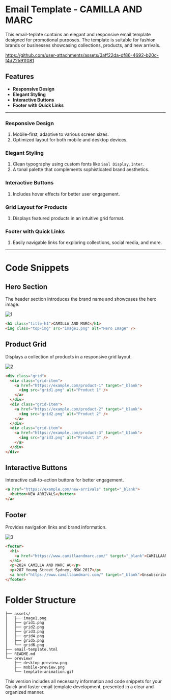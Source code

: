 # Email Template - CAMILLA AND MARC

This email-teplate contains an elegant and responsive email template designed for promotional purposes. The template is suitable for fashion brands or businesses showcasing collections, products, and new arrivals.

https://github.com/user-attachments/assets/3aff22da-df86-4692-b20c-f4d22591f081

## Features

- **Responsive Design**
- **Elegant Styling**
- **Interactive Buttons**
- **Footer with Quick Links**

 ----

### Responsive Design

1. Mobile-first, adaptive to various screen sizes.
2. Optimized layout for both mobile and desktop devices.


### Elegant Styling

1. Clean typography using custom fonts like  `Saol Display`, `Inter`.
2. A tonal palette that complements sophisticated brand aesthetics.

### Interactive Buttons

1. Includes hover effects for better user engagement.

### Grid Layout for Products

1. Displays featured products in an intuitive grid format.


### Footer with Quick Links

1. Easily navigable links for exploring collections, social media, and more.

--- 

# Code Snippets

## Hero Section

The header section introduces the brand name and showcases the hero image.

![1](https://github.com/user-attachments/assets/456cb49a-9ebd-4aa5-a02c-0877942a1fd7)

```html
<h1 class="title-h1">CAMILLA AND MARC</h1>
<img class="top-img" src="image1.png" alt="Hero Image" />
```

## Product Grid

Displays a collection of products in a responsive grid layout.

![2](https://github.com/user-attachments/assets/b65f9da4-9751-499a-8348-f52359c24b8d)

```html
<div class="grid">
  <div class="grid-item">
    <a href="https://example.com/product-1" target="_blank">
      <img src="grid1.png" alt="Product 1" />
    </a>
  </div>
  <div class="grid-item">
    <a href="https://example.com/product-2" target="_blank">
      <img src="grid2.png" alt="Product 2" />
    </a>
  </div>
  <div class="grid-item">
    <a href="https://example.com/product-3" target="_blank">
      <img src="grid3.png" alt="Product 3" />
    </a>
  </div>
</div>
```

## Interactive Buttons

Interactive call-to-action buttons for better engagement.

```html
<a href="https://example.com/new-arrivals" target="_blank">
  <button>NEW ARRIVALS</button>
</a>
```

## Footer

Provides navigation links and brand information.

![3](https://github.com/user-attachments/assets/6939e496-f396-4f83-bd2c-ae9389267ddf)

```html
<footer>
  <h1>
    <a href="https://www.camillaandmarc.com/" target="_blank">CAMILLAANDMARC.COM</a>
  </h1>
  <p>2024 CAMILLA AND MARC AU</p>
  <p>287 Young Street Sydney, NSW 2017</p>
  <a href="https://www.camillaandmarc.com/" target="_blank">Unsubscribe</a>
</footer>
```

# Folder Structure

```arduino
├── assets/
│   ├── image1.png
│   ├── grid1.png
│   ├── grid2.png
│   ├── grid3.png
│   ├── grid4.png
│   ├── grid5.png
│   └── grid6.png
├── email-template.html
├── README.md
└── preview/
    ├── desktop-preview.png
    ├── mobile-preview.png
    └── template-animation.gif
```






This version includes all necessary information and code snippets for your Quick and faster email template development, presented in a clear and organized manner.
